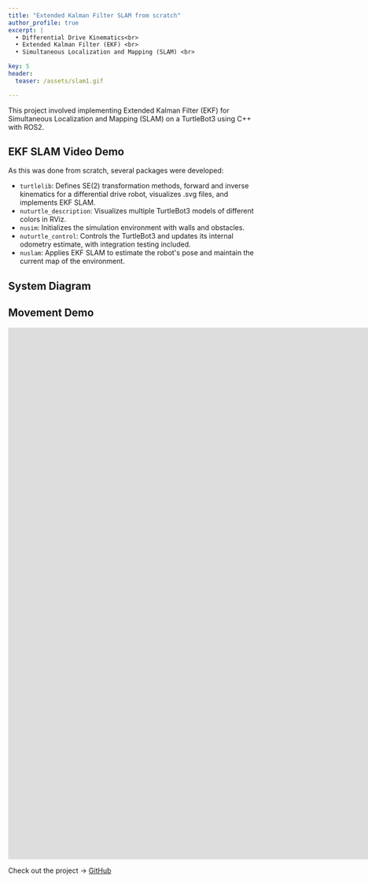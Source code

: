 ```yaml
---
title: "Extended Kalman Filter SLAM from scratch"
author_profile: true
excerpt: |
  • Differential Drive Kinematics<br>
  • Extended Kalman Filter (EKF) <br>
  • Simultaneous Localization and Mapping (SLAM) <br>

key: 5
header:
  teaser: /assets/slam1.gif

---
```

This project involved implementing Extended Kalman Filter (EKF) for Simultaneous Localization and Mapping (SLAM) on a TurtleBot3 using C++ with ROS2. 

## EKF SLAM Video Demo
  <!-- <i style="display: block; text-align: left; margin-bottom: 20px;">
        <span style="color: red; font-weight: bold;">Red robot:</span> Initial points projected using an initial guess for the pose. <br>
        <span style="color: blue; font-weight: bold;">Blue robot:</span> Points projected using the true 3D pose with a small amount of Gaussian noise added. <br>
        <span style="color: green; font-weight: bold;">Green robot:</span> Points projected using the optimized cube pose.
    </i> -->

As this was done from scratch, several packages were developed:

- `turtlelib`: Defines SE(2) transformation methods, forward and inverse kinematics for a differential drive robot, visualizes .svg files, and implements EKF SLAM.
- `nuturtle_description`: Visualizes multiple TurtleBot3 models of different colors in RViz.
- `nusim`: Initializes the simulation environment with walls and obstacles.
- `nuturtle_control`: Controls the TurtleBot3 and updates its internal odometry estimate, with integration testing included.
- `nuslam`: Applies EKF SLAM to estimate the robot's pose and maintain the current map of the environment.


## System Diagram

## Movement Demo
<iframe width="1920" height="1080" src="https://www.youtube.com/embed/A6Nuhwcevig?si=f-d0e8cCbUXAU8Zg" title="Turtlebot ROS2 Controller + Odometry Movement Demo " frameborder="0" allow="accelerometer; autoplay; clipboard-write; encrypted-media; gyroscope; picture-in-picture; web-share" allowfullscreen></iframe>


Check out the project &#8594; <a href="https://github.com/ME495-Navigation/slam-project-nahder" class="github-button" target="_blank">GitHub</a>
